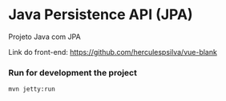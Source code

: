 # Java Persistence API (JPA)

Projeto Java com JPA

Link do front-end: https://github.com/herculespsilva/vue-blank

### Run for development the project
```
mvn jetty:run
```
